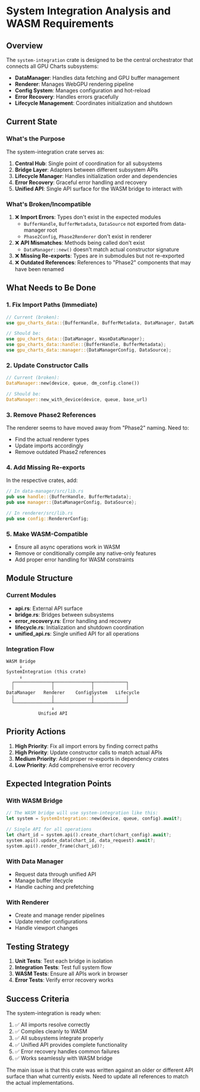 # System Integration Analysis and WASM Requirements

## Overview

The `system-integration` crate is designed to be the central orchestrator that connects all GPU Charts subsystems:
- **DataManager**: Handles data fetching and GPU buffer management
- **Renderer**: Manages WebGPU rendering pipeline
- **Config System**: Manages configuration and hot-reload
- **Error Recovery**: Handles errors gracefully
- **Lifecycle Management**: Coordinates initialization and shutdown

## Current State

### What's the Purpose
The system-integration crate serves as:
1. **Central Hub**: Single point of coordination for all subsystems
2. **Bridge Layer**: Adapters between different subsystem APIs
3. **Lifecycle Manager**: Handles initialization order and dependencies
4. **Error Recovery**: Graceful error handling and recovery
5. **Unified API**: Single API surface for the WASM bridge to interact with

### What's Broken/Incompatible
1. ❌ **Import Errors**: Types don't exist in the expected modules
   - `BufferHandle`, `BufferMetadata`, `DataSource` not exported from data-manager root
   - `Phase2Config`, `Phase2Renderer` don't exist in renderer
2. ❌ **API Mismatches**: Methods being called don't exist
   - `DataManager::new()` doesn't match actual constructor signature
3. ❌ **Missing Re-exports**: Types are in submodules but not re-exported
4. ❌ **Outdated References**: References to "Phase2" components that may have been renamed

## What Needs to Be Done

### 1. Fix Import Paths (Immediate)
```rust
// Current (broken):
use gpu_charts_data::{BufferHandle, BufferMetadata, DataManager, DataManagerConfig, DataSource};

// Should be:
use gpu_charts_data::{DataManager, WasmDataManager};
use gpu_charts_data::handle::{BufferHandle, BufferMetadata};
use gpu_charts_data::manager::{DataManagerConfig, DataSource};
```

### 2. Update Constructor Calls
```rust
// Current (broken):
DataManager::new(device, queue, dm_config.clone())

// Should be:
DataManager::new_with_device(device, queue, base_url)
```

### 3. Remove Phase2 References
The renderer seems to have moved away from "Phase2" naming. Need to:
- Find the actual renderer types
- Update imports accordingly
- Remove outdated Phase2 references

### 4. Add Missing Re-exports
In the respective crates, add:
```rust
// In data-manager/src/lib.rs
pub use handle::{BufferHandle, BufferMetadata};
pub use manager::{DataManagerConfig, DataSource};

// In renderer/src/lib.rs
pub use config::RendererConfig;
```

### 5. Make WASM-Compatible
- Ensure all async operations work in WASM
- Remove or conditionally compile any native-only features
- Add proper error handling for WASM constraints

## Module Structure

### Current Modules
- **api.rs**: External API surface
- **bridge.rs**: Bridges between subsystems
- **error_recovery.rs**: Error handling and recovery
- **lifecycle.rs**: Initialization and shutdown coordination
- **unified_api.rs**: Single unified API for all operations

### Integration Flow
```
WASM Bridge
     ↓
SystemIntegration (this crate)
     ↓
  ┌──────────────┬──────────────┬────────────┐
  │              │              │            │
DataManager   Renderer    ConfigSystem   Lifecycle
  │              │              │            │
  └──────────────┴──────────────┴────────────┘
                 ↓
            Unified API
```

## Priority Actions

1. **High Priority**: Fix all import errors by finding correct paths
2. **High Priority**: Update constructor calls to match actual APIs
3. **Medium Priority**: Add proper re-exports in dependency crates
4. **Low Priority**: Add comprehensive error recovery

## Expected Integration Points

### With WASM Bridge
```rust
// The WASM bridge will use system-integration like this:
let system = SystemIntegration::new(device, queue, config).await?;

// Single API for all operations
let chart_id = system.api().create_chart(chart_config).await?;
system.api().update_data(chart_id, data_request).await?;
system.api().render_frame(chart_id)?;
```

### With Data Manager
- Request data through unified API
- Manage buffer lifecycle
- Handle caching and prefetching

### With Renderer
- Create and manage render pipelines
- Update render configurations
- Handle viewport changes

## Testing Strategy

1. **Unit Tests**: Test each bridge in isolation
2. **Integration Tests**: Test full system flow
3. **WASM Tests**: Ensure all APIs work in browser
4. **Error Tests**: Verify error recovery works

## Success Criteria

The system-integration is ready when:
1. ✅ All imports resolve correctly
2. ✅ Compiles cleanly to WASM
3. ✅ All subsystems integrate properly
4. ✅ Unified API provides complete functionality
5. ✅ Error recovery handles common failures
6. ✅ Works seamlessly with WASM bridge

The main issue is that this crate was written against an older or different API surface than what currently exists. Need to update all references to match the actual implementations.